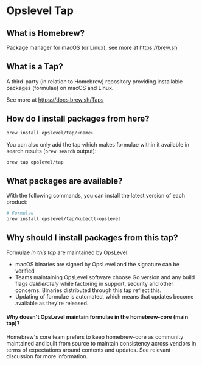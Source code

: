 # Opslevel Tap

## What is Homebrew?

Package manager for macOS (or Linux), see more at https://brew.sh

## What is a Tap?

A third-party (in relation to Homebrew) repository providing installable
packages (formulae) on macOS and Linux.

See more at https://docs.brew.sh/Taps

## How do I install packages from here?

```sh
brew install opslevel/tap/<name>
```

You can also only add the tap which makes formulae within it
available in search results (`brew search` output):

```sh
brew tap opslevel/tap
```

## What packages are available?

With the following commands, you can install the latest version of each product:
```sh
# Formulae
brew install opslevel/tap/kubectl-opslevel
```

## Why should I install packages from this tap?

Formulae _in this tap_ are maintained by OpsLevel.

 - macOS binaries are signed by OpsLevel and the signature can be verified
 - Teams maintaining OpsLevel software choose Go version and any build flags _deliberately_ while
 	factoring in support, security and other concerns. Binaries distributed through this tap reflect this.
 - Updating of formulae is automated, which means that updates become available as they're released.

#### Why doesn't OpsLevel maintain formulae in the homebrew-core (main tap)?

Homebrew's core team prefers to keep homebrew-core as community maintained and built from source to maintain consistency across vendors in terms of expectations around contents and updates. See relevant discussion for more information.